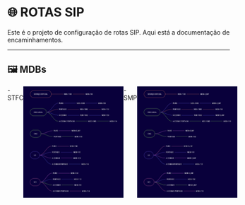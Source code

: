 # 🌐 **ROTAS SIP**

Este é o projeto de configuração de rotas SIP. Aqui está a documentação de encaminhamentos.

---

## 🖼️ MDBs

<div style="display: flex; justify-content: space-around;">
    -STFC
    <img src="MDBsSIPSMP.jpg" alt="Imagem 1" width="45%" />
    -SMP
    <img src="MDBsSIPSTFC.jpg" alt="Imagem 2" width="45%" />
</div>

